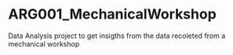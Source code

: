 # ARG001_MechanicalWorkshop
Data Analysis project to get insigths from the data recoleted from a mechanical workshop
